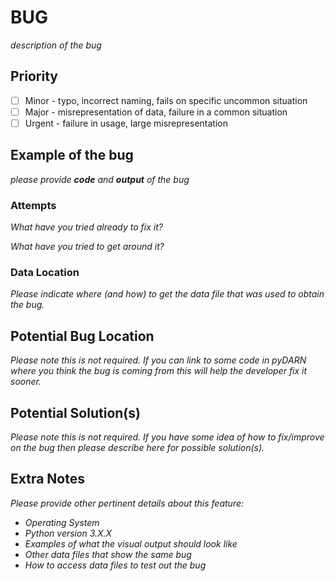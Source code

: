 # BUG 

*description of the bug*

## Priority

- [ ] Minor - typo, incorrect naming, fails on specific uncommon situation
- [ ] Major - misrepresentation of data, failure in a common situation 
- [ ] Urgent - failure in usage, large misrepresentation

## Example of the bug 

*please provide **code** and **output** of the bug*

### Attempts

*What have you tried already to fix it?*

*What have you tried to get around it?*

### Data Location

*Please indicate where (and how) to get the data file that was used to obtain the bug.*

## Potential Bug Location 

*Please note this is not required.*
*If you can link to some code in pyDARN where you think the bug is coming from this will help the developer fix it sooner.*

## Potential Solution(s)

*Please note this is not required.*
*If you have some idea of how to fix/improve on the bug then please describe here for possible solution(s).*

## Extra Notes

*Please provide other pertinent details about this feature:*
- *Operating System*
- *Python version 3.X.X*
- *Examples of what the visual output should look like*
- *Other data files that show the same bug*
- *How to access data files to test out the bug*
